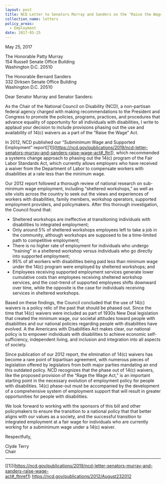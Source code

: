 ```yaml
---
layout: post
title: NCD Letter to Senators Murray and Sanders on the "Raise the Wage Act"
collection_name: letters
policy_areas:
  - Employment
date: 2017-05-25
---
```

May 25, 2017

The Honorable Patty Murray\
154 Russell Senate Office Building\
Washington D.C. 20510

The Honorable Bernard Sanders\
332 Dirksen Senate Office Building\
Washington D.C. 20510

Dear Senator Murray and Senator Sanders:

As the Chair of the National Council on Disability (NCD), a non-partisan federal agency charged with making recommendations to the President and Congress to promote the policies, programs, practices, and procedures that advance equality of opportunity for all individuals with disabilities, I write to applaud your decision to include provisions phasing out the use and availability of 14(c) waivers as a part of the “Raise the Wage” Act.

In 2012, NCD published our “Subminimum Wage and Supported Employment” report[\[1]](https://ncd.gov/publications/2019/ncd-letter-senators-murray-and-sanders-raise-wage-act#_ftn1), which recommended a systems change approach to phasing out the 14(c) program of the Fair Labor Standards Act, which currently allows employers who have received a waiver from the Department of Labor to compensate workers with disabilities at a rate less than the minimum wage.

Our 2012 report followed a thorough review of national research on sub-minimum wage employment, including “sheltered workshops,” as well as site visits across the country to seek out the views and experiences of workers with disabilities, family members, workshop operators, supported employment providers, and policymakers. After this thorough investigation, the Council found that:

* Sheltered workshops are ineffective at transitioning individuals with disabilities to integrated employment;
* Only around 5% of sheltered workshops employees left to take a job in the community, although workshops are supposed to be a time-limited path to competitive employment; 
* There is no higher rate of employment for individuals who undergo “training” in a sheltered workshop versus individuals who go directly into supported employment;
* 95% of all workers with disabilities being paid less than minimum wage under the 14(c) program were employed by sheltered workshops; and 
* Employees receiving supported employment services generate lower cumulative costs than employees receiving sheltered workshop services, and the cost-trend of supported employees shifts downward over time, while the opposite is the case for individuals receiving services in sheltered workshops.

Based on these findings, the Council concluded that the use of 14(c) waivers is a policy relic of the past that should be phased out. Since the time that 14(c) waivers were included as part of 1930s New Deal legislation that created the minimum wage, our societal attitudes toward people with disabilities and our national policies regarding people with disabilities have evolved. A the Americans with Disabilities Act makes clear, our national policy is to empower individuals with disabilities to achieve economic self-sufficiency, independent living, and inclusion and integration into all aspects of society.

Since publication of our 2012 report, the elimination of 14(c) waivers has become a rare point of bipartisan agreement, with numerous pieces of legislation offered by legislators from both major parties mandating an end this outdated policy. NCD recognizes that the phase out of 14(c) waivers, like the proposed provision of the “Rage the Wage Act,” is an important starting point in the necessary evolution of employment policy for people with disabilities. 14(c) phase-out must be accompanied by the development of a comprehensive system of employment support that will result in greater opportunities for people with disabilities.

We look forward to working with the sponsors of this bill and other policymakers to ensure the transition to a national policy that that better aligns with our values as a society, and the successful transition to integrated employment at a fair wage for individuals who are currently working for a subminimum wage under a 14(c) waiver. 

Respectfully,

Clyde Terry\
Chair



- - -

[\[1]](https://ncd.gov/publications/2019/ncd-letter-senators-murray-and-sanders-raise-wage-act#_ftnref1) <https://ncd.gov/publications/2012/August232012>